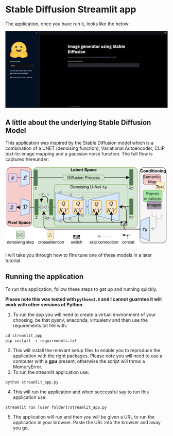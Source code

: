 # Stable Diffusion Streamlit app

The application, once you have run it, looks like the below:

![](fig/image_generator.gif)

## A little about the underlying Stable Diffusion Model

This application was inspired by the Stable Diffusion model which is a combination of a UNET (denoising function), Variational Autoencoder, CLIP text-to-image mapping and a gaussian noise function. The full flow is captured hereunder: 

![](fig/stable_diffusion_model.png)

I will take you through how to fine tune one of these models in a later tutorial.

## Running the application

To run the application, follow these steps to get up and running quickly. 

**Please note this was tested with `python=3.8` and I cannot guarntee it will work with other versions of Python.** 

1. To run the app you will need to create a virtual environment of your choosing, be that pyenv, anaconda, virtualenv and then use the requirements.txt file with: 

```
cd streamlit_app
pip install -r requirements.txt
```
2. This will install the relevant setup files to enable you to reproduce the application with the right packages. Please note you will need to use a computer with a **gpu** present, otherwise the script will throw a MemoryError.
3. To run the streamlit application use:

```
python streamlit_app.py
```
4. This will run the application and when successful say to run this application use:

```
streamlit run [user folder]/streamlit_app.py
```
5. The application will run and then you will be given a URL to run the application in your browser. Paste the URL into the browser and away you go. 